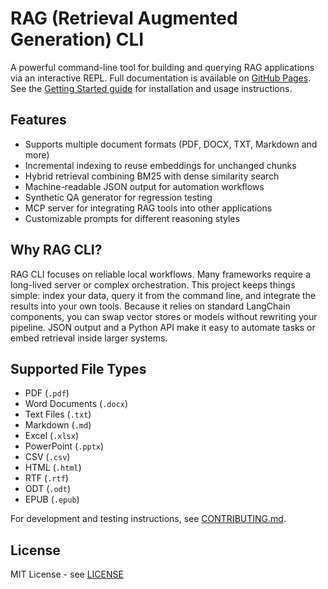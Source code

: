 # RAG (Retrieval Augmented Generation) CLI

A powerful command-line tool for building and querying RAG applications via an interactive REPL.
Full documentation is available on [GitHub Pages](https://0xSamQ.github.io/rag/).
See the [Getting Started guide](https://0xSamQ.github.io/rag/getting_started.html) for installation and usage instructions.

## Features

- Supports multiple document formats (PDF, DOCX, TXT, Markdown and more)
- Incremental indexing to reuse embeddings for unchanged chunks
- Hybrid retrieval combining BM25 with dense similarity search
- Machine-readable JSON output for automation workflows
- Synthetic QA generator for regression testing
- MCP server for integrating RAG tools into other applications
- Customizable prompts for different reasoning styles

## Why RAG CLI?

RAG CLI focuses on reliable local workflows. Many frameworks require a
long-lived server or complex orchestration. This project keeps things
simple: index your data, query it from the command line, and integrate
the results into your own tools. Because it relies on standard LangChain
components, you can swap vector stores or models without rewriting your
pipeline. JSON output and a Python API make it easy to automate tasks
or embed retrieval inside larger systems.

## Supported File Types

- PDF (`.pdf`)
- Word Documents (`.docx`)
- Text Files (`.txt`)
- Markdown (`.md`)
- Excel (`.xlsx`)
- PowerPoint (`.pptx`)
- CSV (`.csv`)
- HTML (`.html`)
- RTF (`.rtf`)
- ODT (`.odt`)
- EPUB (`.epub`)

For development and testing instructions, see
[CONTRIBUTING.md](CONTRIBUTING.md).

## License

MIT License - see [LICENSE](LICENSE)

